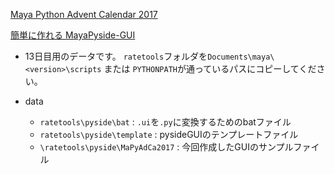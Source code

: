 

[Maya Python Advent Calendar 2017](https://qiita.com/advent-calendar/2017/maya-python)

[簡単に作れる MayaPyside-GUI](http://rateionn.hatenablog.jp/entry/20171213/1513105495)
- 13日目用のデータです。
`ratetools`フォルダを`Documents\maya\<version>\scripts` または `PYTHONPATH`が通っているパスにコピーしてください。


- data
  - `ratetools\pyside\bat` : `.ui`を`.py`に変換するためのbatファイル
  - `ratetools\pyside\template` : pysideGUIのテンプレートファイル
  - `\ratetools\pyside\MaPyAdCa2017` : 今回作成したGUIのサンプルファイル
